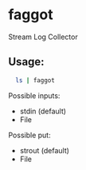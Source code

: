 # faggot

Stream Log Collector

## Usage:

```bash
  ls | faggot
```

Possible inputs:
- stdin (default)
- File

Possible put:
- strout (default)
- File